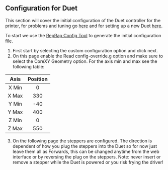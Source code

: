 ## Configuration for Duet
This section will cover the initial configuration of the Duet controller for the printer, for problems and tuning go [here](Documentation/Issues.md) and for setting up a new Duet [here](https://duet3d.dozuki.com/Guide/1.+Getting+Connected+to+your+Duet/7).

To start we use the [RepRap Config Tool](https://configurator.reprapfirmware.org/Start) to generate the initial configuration file. 



1. First start by selecting the custom configuration option and click next.
2. On this page enable the Read config-override.g option and make sure to select the CoreXY Geometry option. For the axis min and max see the following table: 

| Axis  | Position |
| :--:  | :------: |
| X Min |    0     |
| X Max |   330    |
| Y Min |   -40    |
| Y Max |   400    |
| Z Min |    0     |
| Z Max |   550    |

3. On the following page the steppers are configured. The direction is dependent of how you plug the steppers into the Duet so for now just leave them all as Forwards, this can be changed anytime from the web interface or by reversing the plug on the steppers. Note: never insert or remove a stepper while the Duet is powered or you risk frying the driver!